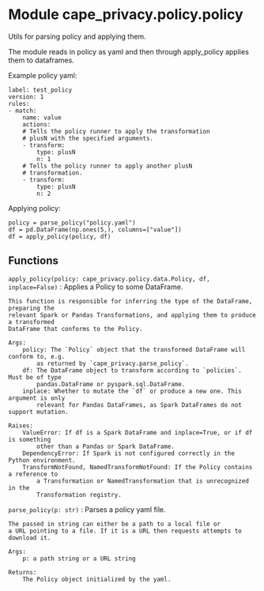 Module cape_privacy.policy.policy
=================================
Utils for parsing policy and applying them.

The module reads in policy as yaml and then through apply_policy
applies them to dataframes.

Example policy yaml:

    label: test_policy
    version: 1
    rules:
    - match:
        name: value
        actions:
        # Tells the policy runner to apply the transformation
        # plusN with the specified arguments.
        - transform:
            type: plusN
            n: 1
        # Tells the policy runner to apply another plusN
        # transformation.
        - transform:
            type: plusN
            n: 2

Applying policy:

    policy = parse_policy("policy.yaml")
    df = pd.DataFrame(np.ones(5,), columns=["value"])
    df = apply_policy(policy, df)

Functions
---------

    
`apply_policy(policy: cape_privacy.policy.data.Policy, df, inplace=False)`
:   Applies a Policy to some DataFrame.
    
    This function is responsible for inferring the type of the DataFrame, preparing the
    relevant Spark or Pandas Transformations, and applying them to produce a transformed
    DataFrame that conforms to the Policy.
    
    Args:
        policy: The `Policy` object that the transformed DataFrame will conform to, e.g.
            as returned by `cape_privacy.parse_policy`.
        df: The DataFrame object to transform according to `policies`. Must be of type
            pandas.DataFrame or pyspark.sql.DataFrame.
        inplace: Whether to mutate the `df` or produce a new one. This argument is only
            relevant for Pandas DataFrames, as Spark DataFrames do not support mutation.
    
    Raises:
        ValueError: If df is a Spark DataFrame and inplace=True, or if df is something
            other than a Pandas or Spark DataFrame.
        DependencyError: If Spark is not configured correctly in the Python environment.
        TransformNotFound, NamedTransformNotFound: If the Policy contains a reference to
            a Transformation or NamedTransformation that is unrecognized in the
            Transformation registry.

    
`parse_policy(p: str)`
:   Parses a policy yaml file.
    
    The passed in string can either be a path to a local file or
    a URL pointing to a file. If it is a URL then requests attempts to download it.
    
    Args:
        p: a path string or a URL string
    
    Returns:
        The Policy object initialized by the yaml.